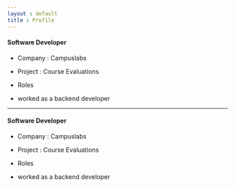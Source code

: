 ```yaml
---
layout : default
title : Profile
---
```

#### Software Developer
- Company : Campuslabs
- Project : Course Evaluations

- Roles
 - worked as a backend developer

---

#### Software Developer
- Company : Campuslabs
- Project : Course Evaluations

- Roles
 - worked as a backend developer

